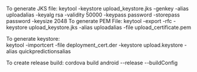 To generate JKS file:
keytool -keystore upload_keystore.jks -genkey -alias uploadalias -keyalg rsa -validity 50000 -keypass password -storepass password -keysize 2048
To generate PEM File:
keytool -export -rfc -keystore upload_keystore.jks -alias uploadalias -file upload_certificate.pem

To generate keystore:	
keytool -importcert -file deployment_cert.der -keystore upload.keystore -alias quickpredictionsalias

To create release build:
cordova build android --release --buildConfig
